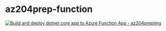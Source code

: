 # az204prep-function

[![Build and deploy dotnet core app to Azure Function App - az204prepimg](https://github.com/vladimir-shirmanov/az204prep-function/actions/workflows/main_az204prepimg.yml/badge.svg)](https://github.com/vladimir-shirmanov/az204prep-function/actions/workflows/main_az204prepimg.yml)
